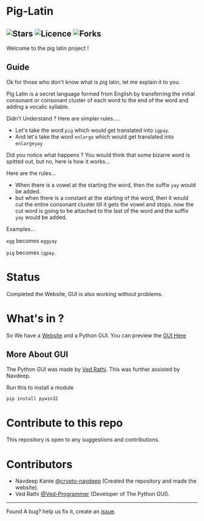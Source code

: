 # Pig-Latin

![Stars](https://img.shields.io/github/stars/crypto-navdeep/Pig-Latin)
![Licence](https://img.shields.io/github/license/crypto-navdeep/Pig-Latin)
![Forks](https://img.shields.io/github/forks/crypto-navdeep/Pig-Latin)
---


Welcome to the pig latin project !

## Guide

Ok for those who don't know what is pig latin, let me explain it to you.

Pig Latin is a secret language formed from English by transferring the initial consonant or consonant cluster of each word to the end of the word and adding a vocalic syllable.

Didn't Understand ? Here are simpler rules.....

- Let's take the word ```pig``` which would get translated into ```igpay```.
- And let's take the word ```enlarge``` which would get translated into ```enlargeyay```

Did you notice what happens ? You would think that some bizarre word is spitted out, but no, here is how it works...

Here are the rules...

- When there is a vowel at the starting the word, then the suffix ```yay``` would be added.
- but when there is a constant at the starting of the word, then it would cut the entire consonant cluster till it gets the vowel and stops. now the cut word is going to be attached to the last of the word and the suffix ```yay``` would be added.

Examples...

```egg``` becomes ```eggyay```


```pig``` becomes ```igpay```.


# Status

Completed the Website, GUI is also working without problems.

# What's in ?

So We have a [Website](https://crypto-navdeep.github.io/Pig-Latin) and a Python GUI. You can preview the [GUI Here](https://replit.com/@navdeepKrypto/Pig-Latin?v=1)

## More About GUI

The Python GUI was made by [Ved Rathi](https://ved-programmer.io). This was further assisted by Navdeep. 

Run this to install a module
```bash
pip install pywin32
```

# Contribute to this repo

This repository is open to any suggestions and contributions.

# Contributors

- Navdeep Kante [@crypto-navdeep](https://github.com/crypto-navdeep) (Created the repository and made the website).
- Ved Rathi  [@Ved-Programmer](https://github.com/Ved-Programmer) (Developer of The Python GUI).

---
Found A bug? help us fix it, create an [issue](https://github.com/crypto-navdeep/Pig-Latin/issues).
